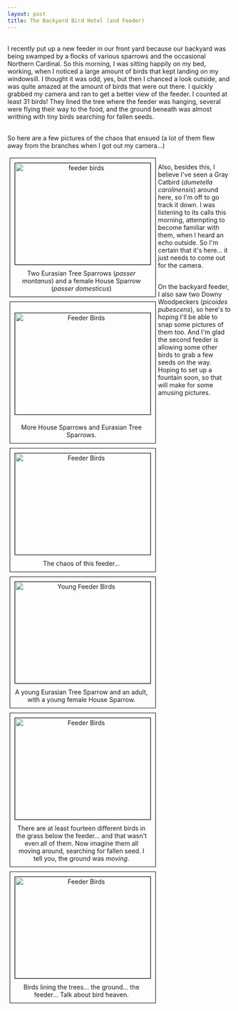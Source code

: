```yaml
---
layout: post
title: The Backyard Bird Hotel (and Feeder)
---
```

<style>
div.img {
    margin: 5px;
    padding: 5px;
    border: 1px solid #000000;
    height: auto;
    width: auto;
    float: left;
    text-align: center;
}	

div.img img {
    display: inline;
    margin: 5px;
    border: 1px solid #000000;
}

div.img a:hover img {
    border: 1px solid #000000;
}

div.desc {
  text-align: center;
  font-weight: normal;
  width: 300px;
  margin: 5px;
}
</style>

<br>I recently put up a new feeder in our front yard because our backyard was being swamped by a flocks of various sparrows and the occasional Northern Cardinal. So this morning, I was sitting happily on my bed, working, when I noticed a large amount of birds that kept landing on my windowsill. I thought it was odd, yes, but then I chanced a look outside, and was quite amazed at the amount of birds that were out there. I quickly grabbed my camera and ran to get a better view of the feeder. I counted at least 31 birds! They lined the tree where the feeder was hanging, several were flying their way to the food, and the ground beneath was almost writhing with tiny birds searching for fallen seeds. </br>

<br>So here are a few pictures of the chaos that ensued (a lot of them flew away from the branches when I got out my camera...)  </br>

<div class="img">
 <a target="_blank" href="feeder birds"><img src="https://lh3.googleusercontent.com/WIvzodUd0jSOPeTBaMdnCQf3GBMXrw_N2uwCDhOPDQU=w892-h669-no" alt="feeder birds" width="304px" height="228px"></a>
 <div class="desc">Two Eurasian Tree Sparrows (<i>passer montanus</i>) and a female House Sparrow (<i>passer domesticus</i>)</div>
</div>
<div class="img">

 <a target="_blank" href="feeder birds"> <img src="https://lh3.googleusercontent.com/MZGN0VA07Wp8cDrkunjh1hONcbLYrZRoxXk5NScO8Qc=w892-h669-no" alt="Feeder Birds" width="304px" height="228px"></a>

<div class="desc"> More House Sparrows and Eurasian Tree Sparrows.</div>

</div>

<div class="img">
 <a target="_blank" href="https://lh3.googleusercontent.com/l9PBfQNIPFtYybwxlzTEuHddbH4q4nrs3tNqfxewAXw=w892-h669-no"><img src="https://lh3.googleusercontent.com/l9PBfQNIPFtYybwxlzTEuHddbH4q4nrs3tNqfxewAXw=w892-h669-no" alt="Feeder Birds" width="304px" height="228px"></a>
 <div class="desc">The chaos of this feeder...</div>
</div>
 
<div class="img">
 <a target="_blank" href="Young Feeder birds"><img src="https://lh3.googleusercontent.com/Mq1Q592Gp9eR3mgLQwQv3mRjzvwwubsomBi_t6pLKs8=w892-h669-no" alt="Young Feeder Birds" width="304px" height="228px"></a>
 <div class="desc">A young Eurasian Tree Sparrow and an adult, with a young female House Sparrow.</div>
</div>

<div class="img">
 <a target="_blank" href="https://lh3.googleusercontent.com/lx3Pl8eaD7QX2-okhV3uuO5y-ReMyakRGipFHi5hTqM=w892-h669-no" style="width:304px;height:228px;"><img src="https://lh3.googleusercontent.com/lx3Pl8eaD7QX2-okhV3uuO5y-ReMyakRGipFHi5hTqM=w892-h669-no" style="width:304px;height:228px;" alt="Feeder Birds" width="304px" height="228px"></a>
 <div class="desc">There are at least fourteen different birds in the grass below the feeder... and that wasn't even all of them. Now imagine them all moving around, searching for fallen seed. I tell you, the ground was <i>moving</i>.</div>
</div>

<div class="img">
 <a target="_blank" href="https://lh3.googleusercontent.com/_nb9qkXz7Jwg5Sw7a-uiFlEGz6Cy8IO1hT3fl7JA_ps=w892-h669-no"><img src="https://lh3.googleusercontent.com/_nb9qkXz7Jwg5Sw7a-uiFlEGz6Cy8IO1hT3fl7JA_ps=w892-h669-no" alt="Feeder Birds" width="304px" height="228px"></a>
 <div class="desc">Birds lining the trees... the ground... the feeder... Talk about bird heaven.</div>
</div>

<br>Also, besides this, I believe I've seen a Gray Catbird (<i>dumetella carolinensis</i>) around here, so I'm off to go track it down. I was listening to its calls this morning, attempting to become familiar with them, when I heard an echo outside. So I'm certain that it's here... it just needs to come out for the camera. </br>  

<br>On the backyard feeder, I also saw two Downy Woodpeckers (<i>picoides pubescens</i>), so here's to hoping I'll be able to snap some pictures of them too. And I'm glad the second feeder is allowing some other birds to grab a few seeds on the way. Hoping to set up a fountain soon, so that will make for some amusing pictures.    </br> 
